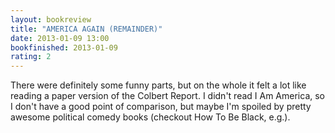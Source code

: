 ```yaml
---
layout: bookreview
title: "AMERICA AGAIN (REMAINDER)"
date: 2013-01-09 13:00
bookfinished: 2013-01-09
rating: 2
---
```


There were definitely some funny parts, but on the whole it felt a lot like reading a paper version of the Colbert Report.  I didn't read I Am America, so I don't have a good point of comparison, but maybe I'm spoiled by pretty awesome political comedy books (checkout How To Be Black, e.g.).